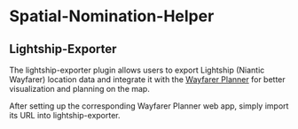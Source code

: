 # Spatial-Nomination-Helper

## Lightship-Exporter

The lightship-exporter plugin allows users to export Lightship (Niantic Wayfarer) location data and integrate it with the [Wayfarer Planner](https://gitlab.com/NvlblNm/wayfarer) for better visualization and planning on the map.

After setting up the corresponding Wayfarer Planner web app, simply import its URL into lightship-exporter.
